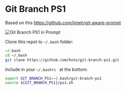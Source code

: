 # Git Branch PS1

Based on this https://github.com/jimeh/git-aware-prompt

![Git Branch PS1 in Prompt](https://raw.github.com/hoto/git-branch-ps1/master/preview.png)

Clone this repot to `~/.bash` folder:

```bash
~/.bash
cd ~/.bash
git clone https://github.com/hoto/git-branch-ps1.git
```

Include in your `~/.bashrc ` at the bottom:

```bash
export GIT_BRANCH_PS1=~/.bash/git-branch-ps1
source ${GIT_BRANCH_PS1}/ps1.sh
```

